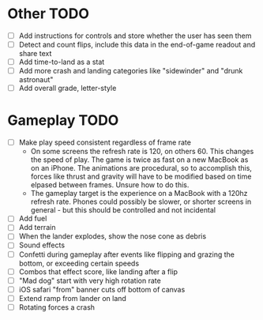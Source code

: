 # Other TODO

- [ ] Add instructions for controls and store whether the user has seen them
- [ ] Detect and count flips, include this data in the end-of-game readout and share text
- [ ] Add time-to-land as a stat
- [ ] Add more crash and landing categories like "sidewinder" and "drunk astronaut"
- [ ] Add overall grade, letter-style

# Gameplay TODO

- [ ] Make play speed consistent regardless of frame rate
  - On some screens the refresh rate is 120, on others 60. This changes the speed of play. The game is twice as fast on a new MacBook as on an iPhone. The animations are procedural, so to accomplish this, forces like thrust and gravity will have to be modified based on time elpased between frames. Unsure how to do this.
  - The gameplay target is the experience on a MacBook with a 120hz refresh rate. Phones could possibly be slower, or shorter screens in general - but this should be controlled and not incidental
- [ ] Add fuel
- [ ] Add terrain
- [ ] When the lander explodes, show the nose cone as debris
- [ ] Sound effects
- [ ] Confetti during gameplay after events like flipping and grazing the bottom, or exceeding certain speeds
- [ ] Combos that effect score, like landing after a flip
- [ ] "Mad dog" start with very high rotation rate
- [ ] iOS safari "from" banner cuts off bottom of canvas
- [ ] Extend ramp from lander on land
- [ ] Rotating forces a crash
